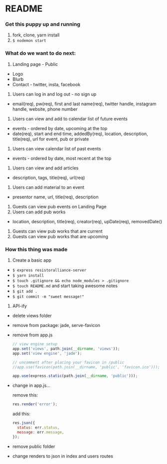 # README

### Get this puppy up and running

1. fork, clone, yarn install
1. `$ nodemon start`

### What do we want to do next:

1. Landing page - Public
  * Logo
  * Blurb
  * Contact - twitter, insta, facebook
1. Users can log in and log out - no sign up
  * email(req), pw(req), first and last name(req), twitter handle, instagram handle, website, phone number
1. Users can view and add to calendar list of future events
  * events - ordered by date, upcoming at the top
  * date(req), start and end time, addedBy(req), location, description, title(req), url for event, pub or private
1. Users can view calendar list of past events
  * events - ordered by date, most recent at the top
1. Users can view and add articles
  * description, tags, title(req), url(req)
1. Users can add material to an event
  * presentor name, url, title(req), description
1. Guests can view pub events on Landing Page
1. Users can add pub works
  * location, description, title(req), creator(req), upDate(req), removedDate()
1. Guests can view pub works that are current
1. Guests can view pub works that are upcoming

### How this thing was made

1. Create a basic app
  * `$ express resistoralliance-server`
  * `$ yarn install`
  * `$ touch .gitignore && echo node_modules > .gitignore`
  * `$ touch README.md` and start taking awesome notes
  * `$ git add .`
  * `$ git commit -m "sweet message!"`
1. API-ify
  * delete views folder
  * remove from package: jade, serve-favicon
  * remove from app.js

    ```js
    // view engine setup
    app.set('views', path.join(__dirname, 'views'));
    app.set('view engine', 'jade');
    ```

    ```js
    // uncomment after placing your favicon in /public
    //app.use(favicon(path.join(__dirname, 'public', 'favicon.ico')));
    ```

    ```js
    app.use(express.static(path.join(__dirname, 'public')));
    ```
  * change in app.js...

    remove this:

    ```js
    res.render('error');
    ```

    add this:

    ```js
    res.json({
      status: err.status,
      message: err.message,
    });
    ```

  * remove public folder
  * change renders to json in index and users routes
